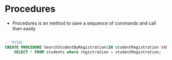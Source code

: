 # Procedures
 - Procedures is an method to save a sequence of commands and call then easily


``` SQL

-- MYSQL 
CREATE PROCEDURE SearchStudentByRegistration(IN studentRegistration VARCHAR(7))
	SELECT * FROM students where registration = studentRegistration;

```